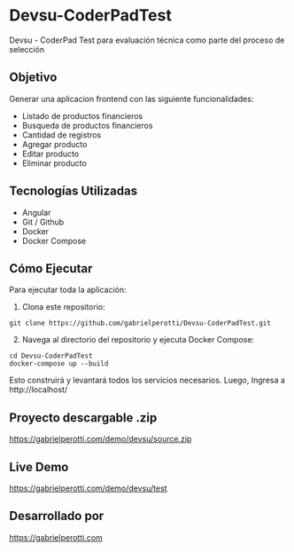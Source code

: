 # Devsu-CoderPadTest
Devsu - CoderPad Test para evaluación técnica como parte del proceso de selección

## Objetivo
Generar una aplicacion frontend con las siguiente funcionalidades:
- Listado de productos financieros
- Busqueda de productos financieros
- Cantidad de registros
- Agregar producto
- Editar producto
- Eliminar producto

## Tecnologías Utilizadas
- Angular
- Git / Github
- Docker
- Docker Compose

## Cómo Ejecutar
Para ejecutar toda la aplicación:
1. Clona este repositorio:
```
git clone https://github.com/gabrielperotti/Devsu-CoderPadTest.git
```
2. Navega al directorio del repositorio y ejecuta Docker Compose:
```
cd Devsu-CoderPadTest
docker-compose up --build
```
Esto construirá y levantará todos los servicios necesarios. Luego, Ingresa a http://localhost/

## Proyecto descargable .zip

https://gabrielperotti.com/demo/devsu/source.zip

## Live Demo

https://gabrielperotti.com/demo/devsu/test

## Desarrollado por

https://gabrielperotti.com